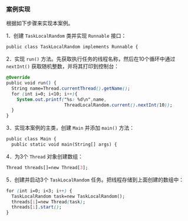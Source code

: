 ### 案例实现

根据如下步骤来实现本案例。

1．创建 `TaskLocalRandom` 类并实现 `Runnable` 接口：

```css
public class TaskLocalRandom implements Runnable {
```

2．实现 `run()` 方法。先获取执行任务的线程名称，然后在10个循环中通过 `nextInt()` 获取随机整数，并将其打印到控制台：

```css
@Override
public void run() {
  String name=Thread.currentThread().getName();
  for (int i=0; i<10; i++){
    System.out.printf("%s: %d\n",name,
                      ThreadLocalRandom.current().nextInt(10));
  }
}
```

3．实现本案例的主类，创建 `Main` 并添加 `main()` 方法：

```css
public class Main {
  public static void main(String[] args) {
```

4．为3个 `Thread` 对象创建数组：

```css
Thread threads[]=new Thread[3];
```

5．创建并启动3个 `TaskLocalRandom` 任务。把线程存储到上面创建的数组中：

```css
for (int i=0; i<3; i++) {
  TaskLocalRandom task=new TaskLocalRandom();
  threads[i]=new Thread(task);
  threads[i].start();
}
```


